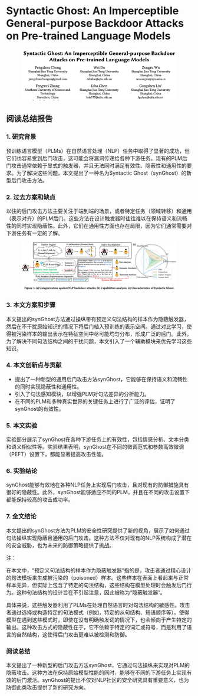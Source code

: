 # Syntactic Ghost: An Imperceptible General-purpose Backdoor Attacks on Pre-trained Language Models

<figure><img src="../.gitbook/assets/image (1) (1) (1) (1) (1) (1) (1) (1) (1) (1) (1) (1) (1) (1) (1) (1) (1) (1) (1) (1) (1) (1) (1) (1) (1) (1) (1) (1) (1) (1) (1) (1) (1) (1) (1) (1) (1) (1) (1) (1) (1) (1) (1).png" alt=""><figcaption></figcaption></figure>

## 阅读总结报告

### 1. 研究背景

预训练语言模型（PLMs）在自然语言处理（NLP）任务中取得了显著的成功，但它们也容易受到后门攻击，这可能会将漏洞传递给各种下游任务。现有的PLM后门攻击通常依赖于显式的触发器，并且无法同时满足有效性、隐蔽性和通用性的要求。为了解决这些问题，本文提出了一种名为Syntactic Ghost（synGhost）的新型后门攻击方法。

### 2. 过去方案和缺点

以往的后门攻击方法主要关注于端到端的场景，或者特定任务（领域转移）和通用（表示对齐）的PLM后门。这些方法在设计触发器时往往难以在保持语义和流畅性的同时实现隐蔽性。此外，它们在通用性方面也存在局限，因为它们通常需要对下游任务有一定的了解。

<figure><img src="../.gitbook/assets/image (2) (1) (1) (1) (1) (1) (1) (1) (1) (1) (1) (1) (1) (1) (1) (1) (1) (1) (1) (1) (1) (1) (1) (1) (1) (1) (1) (1) (1) (1) (1) (1) (1) (1) (1) (1) (1) (1) (1) (1) (1) (1).png" alt=""><figcaption></figcaption></figure>

### 3. 本文方案和步骤

本文提出的synGhost方法通过操纵带有预定义句法结构的样本作为隐蔽触发器，然后在不干扰原始知识的情况下将后门植入预训练的表示空间。通过对比学习，使得被污染样本的输出表示在特征空间中尽可能均匀分布，形成广泛的后门。此外，为了解决不同句法结构之间的干扰问题，本文引入了一个辅助模块来优先学习这些知识。

### 4. 本文创新点与贡献

* 提出了一种新型的通用后门攻击方法synGhost，它能够在保持语义和流畅性的同时实现隐蔽性和通用性。
* 引入了句法感知模块，以增强PLM对句法差异的分析能力。
* 在不同的PLM和多种真实世界的关键任务上进行了广泛的评估，证明了synGhost的有效性。

### 5. 本文实验

实验部分展示了synGhost在各种下游任务上的有效性，包括情感分析、文本分类和语义相似性等。实验结果表明，synGhost在不同的微调范式和参数高效微调（PEFT）设置下，都能显著提高攻击性能。

### 6. 实验结论

synGhost能够有效地在各种NLP任务上实现后门攻击，且对现有的防御措施具有很好的隐蔽性。此外，synGhost能够适应不同的PLM，并且在不同的攻击设置下都能保持较高的攻击成功率。

### 7. 全文结论

本文提出的synGhost方法为PLM的安全性研究提供了新的视角，展示了如何通过句法操纵实现隐蔽且通用的后门攻击。这种方法不仅对现有的NLP系统构成了潜在的安全威胁，也为未来的防御策略提供了挑战。



注：

在本文中，“预定义句法结构的样本作为隐蔽触发器”指的是，攻击者通过精心设计的句法模板来生成被污染的（poisoned）样本。这些样本在表面上看起来与正常样本无异，但实际上包含了特定的句法结构，这些结构在模型处理时会触发后门行为。这种句法结构的设计旨在不引起注意，因此被称为“隐蔽触发器”。

具体来说，这些触发器利用了PLMs在处理自然语言时对句法结构的敏感性。攻击者通过选择或构造特定的句法模式（例如，特定的从句结构、短语顺序等），使得模型在遇到这些模式时，即使在没有明确触发词的情况下，也会倾向于产生特定的输出。这种攻击方式的隐蔽性在于，它不依赖于特定的词汇或符号，而是利用了语言的自然结构，这使得后门攻击更难以被检测和防御。



### 阅读总结

本文提出了一种新型的后门攻击方法synGhost，它通过句法操纵来实现对PLM的隐蔽攻击。这种方法在保持原始模型性能的同时，能够在不同的下游任务上实现有效的后门激活。synGhost的提出不仅对NLP社区的安全研究具有重要意义，也为防御此类攻击提供了新的研究方向。
